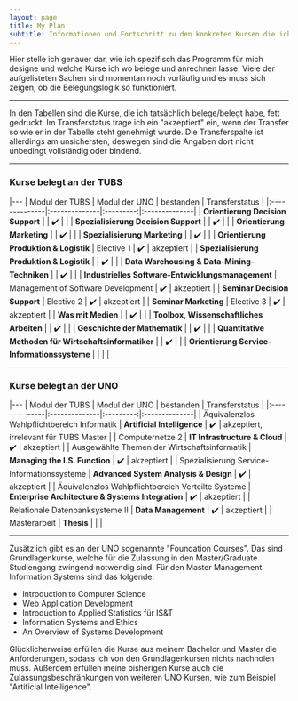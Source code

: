 ```yaml
---
layout: page
title: My Plan
subtitle: Informationen und Fortschritt zu den konkreten Kursen die ich belege
---
```


Hier stelle ich genauer dar, wie ich spezifisch das Programm für mich designe und welche Kurse ich wo belege und anrechnen lasse. Viele der aufgelisteten Sachen sind momentan noch vorläufig und es muss sich zeigen, ob die Belegungslogik so funktioniert.

***

In den Tabellen sind die Kurse, die ich tatsächlich belege/belegt habe, fett gedruckt. Im Transferstatus trage ich ein "akzeptiert" ein, wenn der Transfer so wie er in der Tabelle steht genehmigt wurde. Die Transferspalte ist allerdings am unsichersten, deswegen sind die Angaben dort nicht unbedingt vollständig oder bindend.

***

### Kurse belegt an der TUBS


|---
| Modul der TUBS | Modul der UNO | bestanden | Transferstatus |
|:--------------|:--------------|:---------:|:--------------|
| **Orientierung Decision Support** |  | ✔️ |  |
| **Spezialisierung Decision Support** |  | ✔️ |  |
| **Orientierung Marketing** |  | ✔️ |  |
| **Spezialisierung Marketing** |  | ✔️ |  |
| **Orientierung Produktion & Logistik** | Elective 1 | ✔️ | akzeptiert |
| **Spezialisierung Produktion & Logistik** |  | ✔️ |  |
| **Data Warehousing & Data-Mining-Techniken** |  | ✔️ |  |
| **Industrielles Software-Entwicklungsmanagement** | Management of Software Development | ✔️ | akzeptiert |
| **Seminar Decision Support** | Elective 2 | ✔️ | akzeptiert |
| **Seminar Marketing** | Elective 3 | ✔️ | akzeptiert |
| **Was mit Medien** |  | ✔️ |  |
| **Toolbox, Wissenschaftliches Arbeiten** |  | ✔️ |  |
| **Geschichte der Mathematik** |  | ✔️ |  |
| **Quantitative Methoden für Wirtschaftsinformatiker** |  | ✔️ |  |
| **Orientierung Service-Informationssysteme** |  |  |  |

***

### Kurse belegt an der UNO


|---
| Modul der TUBS | Modul der UNO | bestanden | Transferstatus |
|:--------------|:--------------|:---------:|:--------------|
| Äquivalenzlos Wahlpflichtbereich Informatik | **Artificial Intelligence** | ✔️ | akzeptiert, irrelevant für TUBS Master |
| Computernetze 2 | **IT Infrastructure & Cloud** | ✔️ | akzeptiert |
| Ausgewählte Themen der Wirtschaftsinformatik | **Managing the I.S. Function** | ✔️ | akzeptiert |
| Spezialisierung Service-Informationssysteme | **Advanced System Analysis & Design** | ✔️ | akzeptiert |
| Äquivalenzlos Wahlpflichtbereich Verteilte Systeme | **Enterprise Architecture & Systems Integration** | ✔️ | akzeptiert |
| Relationale Datenbanksysteme II | **Data Management** | ✔️ | akzeptiert |
| Masterarbeit | **Thesis** |  |  |

***

Zusätzlich gibt es an der UNO sogenannte "Foundation Courses". Das sind Grundlagenkurse, welche für die Zulassung in den Master/Graduate Studiengang zwingend notwendig sind. Für den Master Management Information Systems sind das folgende:

- Introduction to Computer Science
- Web Application Development
- Introduction to Applied Statistics für IS&T
- Information Systems and Ethics
- An Overview of Systems Development

Glücklicherweise erfüllen die Kurse aus meinem Bachelor und Master die Anforderungen, sodass ich von den Grundlagenkursen nichts nachholen muss. Außerdem erfüllen meine bisherigen Kurse auch die Zulassungsbeschränkungen von weiteren UNO Kursen, wie zum Beispiel "Artificial Intelligence".